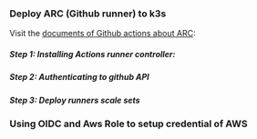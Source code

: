 
### Deploy ARC (Github runner) to k3s
Visit the [documents of Github actions about ARC](https://docs.github.com/en/actions/hosting-your-own-runners/managing-self-hosted-runners-with-actions-runner-controller/quickstart-for-actions-runner-controller): 

##### Step 1: Installing Actions runner controller:
##### Step 2: Authenticating to github API

##### Step 3: Deploy runners scale sets

### Using OIDC and Aws Role to setup credential of AWS

